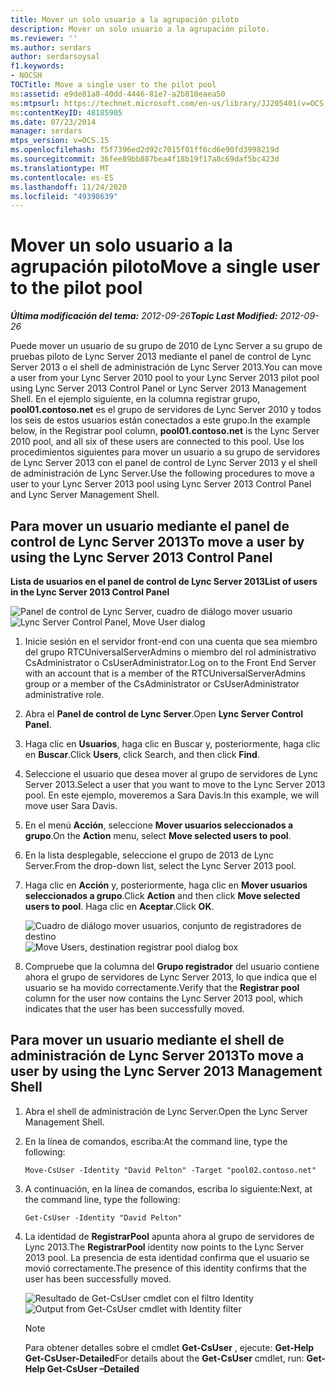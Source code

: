 ```yaml
---
title: Mover un solo usuario a la agrupación piloto
description: Mover un solo usuario a la agrupación piloto.
ms.reviewer: ''
ms.author: serdars
author: serdarsoysal
f1.keywords:
- NOCSH
TOCTitle: Move a single user to the pilot pool
ms:assetid: e9de81a8-40dd-4446-81e7-a2b810eaea50
ms:mtpsurl: https://technet.microsoft.com/en-us/library/JJ205401(v=OCS.15)
ms:contentKeyID: 48185905
ms.date: 07/23/2014
manager: serdars
mtps_version: v=OCS.15
ms.openlocfilehash: f5f7396ed2d92c7015f01ff6cd6e90fd3998219d
ms.sourcegitcommit: 36fee89bb887bea4f18b19f17a8c69daf5bc423d
ms.translationtype: MT
ms.contentlocale: es-ES
ms.lasthandoff: 11/24/2020
ms.locfileid: "49398639"
---
```

# <a name="move-a-single-user-to-the-pilot-pool"></a><span data-ttu-id="d8d64-103">Mover un solo usuario a la agrupación piloto</span><span class="sxs-lookup"><span data-stu-id="d8d64-103">Move a single user to the pilot pool</span></span>

<div data-xmlns="http://www.w3.org/1999/xhtml">

<div class="topic" data-xmlns="http://www.w3.org/1999/xhtml" data-msxsl="urn:schemas-microsoft-com:xslt" data-cs="https://msdn.microsoft.com/">

<div data-asp="https://msdn2.microsoft.com/asp">



</div>

<div id="mainSection">

<div id="mainBody"><span data-ttu-id="d8d64-104">

<span> </span></span><span class="sxs-lookup"><span data-stu-id="d8d64-104">

<span> </span></span></span>

<span data-ttu-id="d8d64-105">_**Última modificación del tema:** 2012-09-26_</span><span class="sxs-lookup"><span data-stu-id="d8d64-105">_**Topic Last Modified:** 2012-09-26_</span></span>

<span data-ttu-id="d8d64-106">Puede mover un usuario de su grupo de 2010 de Lync Server a su grupo de pruebas piloto de Lync Server 2013 mediante el panel de control de Lync Server 2013 o el shell de administración de Lync Server 2013.</span><span class="sxs-lookup"><span data-stu-id="d8d64-106">You can move a user from your Lync Server 2010 pool to your Lync Server 2013 pilot pool using Lync Server 2013 Control Panel or Lync Server 2013 Management Shell.</span></span> <span data-ttu-id="d8d64-107">En el ejemplo siguiente, en la columna registrar grupo, **pool01.contoso.net** es el grupo de servidores de Lync Server 2010 y todos los seis de estos usuarios están conectados a este grupo.</span><span class="sxs-lookup"><span data-stu-id="d8d64-107">In the example below, in the Registrar pool column, **pool01.contoso.net** is the Lync Server 2010 pool, and all six of these users are connected to this pool.</span></span> <span data-ttu-id="d8d64-108">Use los procedimientos siguientes para mover un usuario a su grupo de servidores de Lync Server 2013 con el panel de control de Lync Server 2013 y el shell de administración de Lync Server.</span><span class="sxs-lookup"><span data-stu-id="d8d64-108">Use the following procedures to move a user to your Lync Server 2013 pool using Lync Server 2013 Control Panel and Lync Server Management Shell.</span></span>

<div>

## <a name="to-move-a-user-by-using-the-lync-server-2013-control-panel"></a><span data-ttu-id="d8d64-109">Para mover un usuario mediante el panel de control de Lync Server 2013</span><span class="sxs-lookup"><span data-stu-id="d8d64-109">To move a user by using the Lync Server 2013 Control Panel</span></span>

<span data-ttu-id="d8d64-110">**Lista de usuarios en el panel de control de Lync Server 2013**</span><span class="sxs-lookup"><span data-stu-id="d8d64-110">**List of users in the Lync Server 2013 Control Panel**</span></span>

<span data-ttu-id="d8d64-111">![Panel de control de Lync Server, cuadro de diálogo mover usuario](images/JJ721870.a2bce284-0392-4db3-9bb2-9f12699738e7(OCS.15).jpg "Panel de control de Lync Server, cuadro de diálogo mover usuario")</span><span class="sxs-lookup"><span data-stu-id="d8d64-111">![Lync Server Control Panel, Move User dialog](images/JJ721870.a2bce284-0392-4db3-9bb2-9f12699738e7(OCS.15).jpg "Lync Server Control Panel, Move User dialog")</span></span>

1.  <span data-ttu-id="d8d64-112">Inicie sesión en el servidor front-end con una cuenta que sea miembro del grupo RTCUniversalServerAdmins o miembro del rol administrativo CsAdministrator o CsUserAdministrator.</span><span class="sxs-lookup"><span data-stu-id="d8d64-112">Log on to the Front End Server with an account that is a member of the RTCUniversalServerAdmins group or a member of the CsAdministrator or CsUserAdministrator administrative role.</span></span>

2.  <span data-ttu-id="d8d64-113">Abra el **Panel de control de Lync Server**.</span><span class="sxs-lookup"><span data-stu-id="d8d64-113">Open **Lync Server Control Panel**.</span></span>

3.  <span data-ttu-id="d8d64-114">Haga clic en **Usuarios**, haga clic en Buscar y, posteriormente, haga clic en **Buscar**.</span><span class="sxs-lookup"><span data-stu-id="d8d64-114">Click **Users**, click Search, and then click **Find**.</span></span>

4.  <span data-ttu-id="d8d64-115">Seleccione el usuario que desea mover al grupo de servidores de Lync Server 2013.</span><span class="sxs-lookup"><span data-stu-id="d8d64-115">Select a user that you want to move to the Lync Server 2013 pool.</span></span> <span data-ttu-id="d8d64-116">En este ejemplo, moveremos a Sara Davis.</span><span class="sxs-lookup"><span data-stu-id="d8d64-116">In this example, we will move user Sara Davis.</span></span>

5.  <span data-ttu-id="d8d64-117">En el menú **Acción**, seleccione **Mover usuarios seleccionados a grupo**.</span><span class="sxs-lookup"><span data-stu-id="d8d64-117">On the **Action** menu, select **Move selected users to pool**.</span></span>

6.  <span data-ttu-id="d8d64-118">En la lista desplegable, seleccione el grupo de 2013 de Lync Server.</span><span class="sxs-lookup"><span data-stu-id="d8d64-118">From the drop-down list, select the Lync Server 2013 pool.</span></span>

7.  <span data-ttu-id="d8d64-119">Haga clic en **Acción** y, posteriormente, haga clic en **Mover usuarios seleccionados a grupo**.</span><span class="sxs-lookup"><span data-stu-id="d8d64-119">Click **Action** and then click **Move selected users to pool**.</span></span> <span data-ttu-id="d8d64-120">Haga clic en **Aceptar**.</span><span class="sxs-lookup"><span data-stu-id="d8d64-120">Click **OK**.</span></span>
    
    <span data-ttu-id="d8d64-121">![Cuadro de diálogo mover usuarios, conjunto de registradores de destino](images/JJ205401.8a375003-dc00-4541-b578-4d88f2010601(OCS.15).png "Cuadro de diálogo mover usuarios, conjunto de registradores de destino")</span><span class="sxs-lookup"><span data-stu-id="d8d64-121">![Move Users, destination registrar pool dialog box](images/JJ205401.8a375003-dc00-4541-b578-4d88f2010601(OCS.15).png "Move Users, destination registrar pool dialog box")</span></span>  

8.  <span data-ttu-id="d8d64-122">Compruebe que la columna del **Grupo registrador** del usuario contiene ahora el grupo de servidores de Lync Server 2013, lo que indica que el usuario se ha movido correctamente.</span><span class="sxs-lookup"><span data-stu-id="d8d64-122">Verify that the **Registrar pool** column for the user now contains the Lync Server 2013 pool, which indicates that the user has been successfully moved.</span></span>

</div>

<div>

## <a name="to-move-a-user-by-using-the-lync-server-2013-management-shell"></a><span data-ttu-id="d8d64-123">Para mover un usuario mediante el shell de administración de Lync Server 2013</span><span class="sxs-lookup"><span data-stu-id="d8d64-123">To move a user by using the Lync Server 2013 Management Shell</span></span>

1.  <span data-ttu-id="d8d64-124">Abra el shell de administración de Lync Server.</span><span class="sxs-lookup"><span data-stu-id="d8d64-124">Open the Lync Server Management Shell.</span></span>

2.  <span data-ttu-id="d8d64-125">En la línea de comandos, escriba:</span><span class="sxs-lookup"><span data-stu-id="d8d64-125">At the command line, type the following:</span></span>
    
        Move-CsUser -Identity "David Pelton" -Target "pool02.contoso.net"

3.  <span data-ttu-id="d8d64-126">A continuación, en la línea de comandos, escriba lo siguiente:</span><span class="sxs-lookup"><span data-stu-id="d8d64-126">Next, at the command line, type the following:</span></span>
    
        Get-CsUser -Identity "David Pelton"

4.  <span data-ttu-id="d8d64-127">La identidad de **RegistrarPool** apunta ahora al grupo de servidores de Lync 2013.</span><span class="sxs-lookup"><span data-stu-id="d8d64-127">The **RegistrarPool** identity now points to the Lync Server 2013 pool.</span></span> <span data-ttu-id="d8d64-128">La presencia de esta identidad confirma que el usuario se movió correctamente.</span><span class="sxs-lookup"><span data-stu-id="d8d64-128">The presence of this identity confirms that the user has been successfully moved.</span></span>
    
    <span data-ttu-id="d8d64-129">![Resultado de Get-CsUser cmdlet con el filtro Identity](images/JJ205401.bc5d4672-8068-4475-b882-dbd305c801a9(OCS.15).jpg "Resultado de Get-CsUser cmdlet con el filtro Identity")</span><span class="sxs-lookup"><span data-stu-id="d8d64-129">![Output from Get-CsUser cmdlet with Identity filter](images/JJ205401.bc5d4672-8068-4475-b882-dbd305c801a9(OCS.15).jpg "Output from Get-CsUser cmdlet with Identity filter")</span></span>  
    
    <div>
    

    > [!NOTE]  
    > <span data-ttu-id="d8d64-130">Para obtener detalles sobre el cmdlet <STRONG>Get-CsUser</STRONG> , ejecute: <STRONG>Get-Help Get-CsUser-Detailed</STRONG></span><span class="sxs-lookup"><span data-stu-id="d8d64-130">For details about the <STRONG>Get-CsUser</STRONG> cmdlet, run: <STRONG>Get-Help Get-CsUser –Detailed</STRONG></span></span>

    
    <span data-ttu-id="d8d64-131"></div>

</div>

</div>

<span> </span>

</div>

</div>

</span><span class="sxs-lookup"><span data-stu-id="d8d64-131"></div>

</div>

</div>

<span> </span>

</div>

</div>

</span></span></div>

